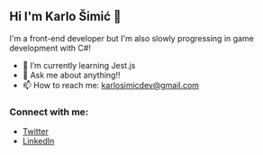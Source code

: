 ## Hi I'm Karlo Šimić 👋

<!--
**karlo445/karlo445** is a ✨ _special_ ✨ repository because its `README.md` (this file) appears on your GitHub profile.

Here are some ideas to get you started:

- 🔭 I’m currently working on ...
- 🌱 I’m currently learning ...
- 👯 I’m looking to collaborate on ...
- 🤔 I’m looking for help with ...
- 💬 Ask me about ...
- 📫 How to reach me: ...
- 😄 Pronouns: ...
- ⚡ Fun fact: ...
-->

I'm a front-end developer but I'm also slowly progressing in game development with C#!

- 🌱 I’m currently learning Jest.js
- 💬 Ask me about anything!!
- 📫 How to reach me: karlosimicdev@gmail.com

### Connect with me:

- [Twitter](https://twitter.com/karlo445)
- [LinkedIn](https://www.linkedin.com/in/karlo-%C5%A1imi%C4%87-309338237/)
